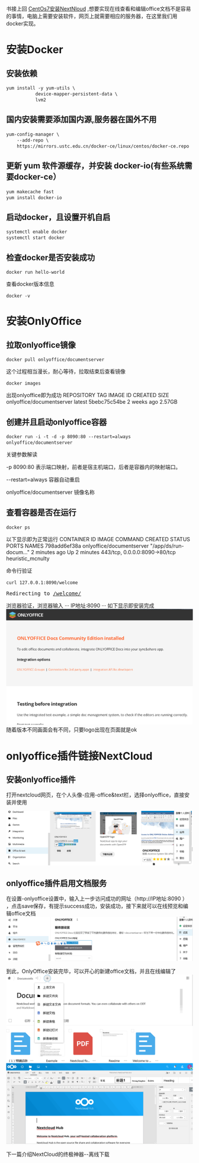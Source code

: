 书接上回  [CentOs7安装NextNloud](https://amwaytianyun.github.io/2022/07/29/CentOs7%E5%AE%89%E8%A3%85nextcloud.html)
,想要实现在线查看和编辑office文档不是容易的事情，电脑上需要安装软件，网页上就需要相应的服务器，在这里我们用docker实现。
# 安装Docker
## 安装依赖
```
yum install -y yum-utils \
           device-mapper-persistent-data \
           lvm2
```
## 国内安装需要添加国内源,服务器在国外不用
```
yum-config-manager \
    --add-repo \
    https://mirrors.ustc.edu.cn/docker-ce/linux/centos/docker-ce.repo
```
## 更新 yum 软件源缓存，并安装 docker-io(有些系统需要docker-ce）
```
yum makecache fast
yum install docker-io
```
## 启动docker，且设置开机自启
```
systemctl enable docker
systemctl start docker
```
## 检查docker是否安装成功
```
docker run hello-world
```
查看docker版本信息
```
docker -v
```

# 安装OnlyOffice
## 拉取onlyoffice镜像
```
docker pull onlyoffice/documentserver
```
这个过程相当漫长，耐心等待，拉取结束后查看镜像
```
docker images
```
出现onlyoffice即为成功
REPOSITORY                  TAG                 IMAGE ID            CREATED             SIZE
onlyoffice/documentserver   latest              5bebc75c54be        2 weeks ago         2.57GB

## 创建并且启动onlyoffice容器
```
docker run -i -t -d -p 8090:80 --restart=always onlyoffice/documentserver
```
关键参数解读

-p 8090:80 表示端口映射，前者是宿主机端口，后者是容器内的映射端口。

--restart=always 容器自动重启

onlyoffice/documentserver 镜像名称

## 查看容器是否在运行
```
docker ps
```
以下显示即为正常运行
CONTAINER ID        IMAGE                       COMMAND                  CREATED             STATUS              PORTS                           NAMES
798add6ef38a        onlyoffice/documentserver   "/app/ds/run-docum..."   2 minutes ago       Up 2 minutes        443/tcp, 0.0.0.0:8090->80/tcp   heuristic_mcnulty

命令行验证
```
curl 127.0.0.1:8090/welcome
```
<!DOCTYPE html>
<html lang="en">
<head>
<meta charset="utf-8">
<title>Redirecting</title>
</head>
<body>
<pre>Redirecting to <a href="/welcome/">/welcome/</a></pre>
</body>
</html>

浏览器验证，浏览器输入
···
IP地址:8090
···
如下显示即安装完成
 ![](/images/932.png)
 随着版本不同画面会有不同，只要logo出现在页面就是ok
 
 # onlyoffice插件链接NextCloud
 ## 安装onlyoffice插件

打开nextcloud网页，在个人头像-应用-office&text栏，选择onlyoffice，直接安装并使用

![](/images/935.png)

## onlyoffice插件启用文档服务

在设置-onlyoffice设置中，输入上一步访问成功的网址（http://IP地址:8090 ） ，点击save保存，有提示success成功，安装成功，接下来就可以在线预览和编辑office文档
 ![](/images/936.png)

到此，OnlyOffice安装完毕，可以开心的新建office文档，并且在线编辑了
 ![](/images/937.png)
 ![](/images/938.png)
 
 下一篇介绍NextCloud的终极神器--离线下载
